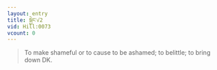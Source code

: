 ```yaml
---
layout: entry
title: སྐྱེང་√2
vid: Hill:0073
vcount: 0
---
```

> To make shameful or to cause to be ashamed; to belittle; to bring down DK\.


